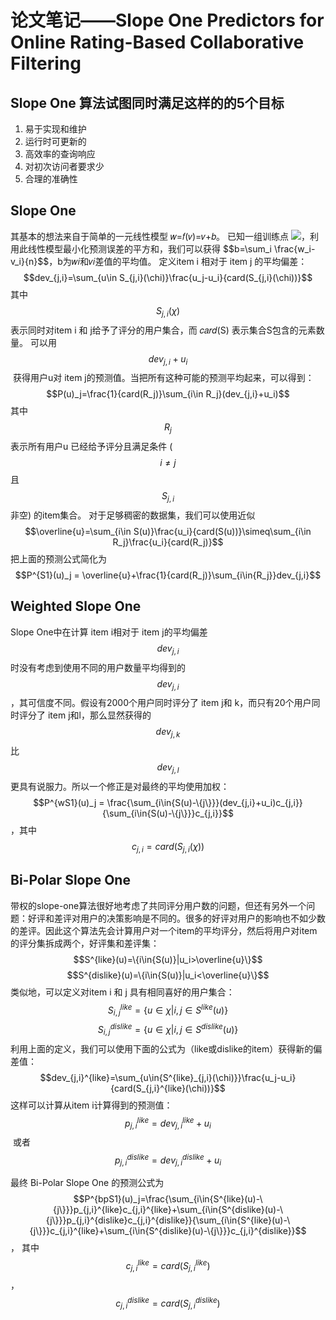 # 论文笔记——Slope One Predictors for Online Rating-Based Collaborative Filtering

## Slope One 算法试图同时满足这样的的5个目标
1. 易于实现和维护
2. 运行时可更新的
3. 高效率的查询响应
4. 对初次访问者要求少
5. 合理的准确性

## Slope One
其基本的想法来自于简单的一元线性模型 𝑤=𝑓(𝑣)=𝑣+𝑏。
已知一组训练点
![](http://latex.codecogs.com/gif.latex?(v_i,w_i)_{i=1}^n)，利用此线性模型最小化预测误差的平方和，我们可以获得
$$b=\sum_i \frac{w_i-v_i}{n}$$，b为𝑤𝑖和𝑣𝑖差值的平均值。
定义item i 相对于 item j 的平均偏差：$$dev_{j,i}=\sum_{u\in S_{j,i}(\chi)}\frac{u_j-u_i}{card(S_{j,i}(\chi))}$$
其中 $$S_{j,i}(\chi)$$表示同时对item i 和 j给予了评分的用户集合，而 𝑐𝑎𝑟𝑑(S) 表示集合S包含的元素数量。
可以用 $$dev_{j,i}+u_i$$ 获得用户u对 item j的预测值。当把所有这种可能的预测平均起来，可以得到：
$$P(u)_j=\frac{1}{card(R_j)}\sum_{i\in R_j}(dev_{j,i}+u_i)$$
其中$$R_j$$表示所有用户u 已经给予评分且满足条件 ($$i\ne j$$且$$S_{j,i}$$非空) 的item集合。
对于足够稠密的数据集，我们可以使用近似$$\overline{u}=\sum_{i\in S(u)}\frac{u_i}{card(S(u))}\simeq\sum_{i\in R_j}\frac{u_i}{card(R_j)}$$
把上面的预测公式简化为
$$P^{S1}(u)_j = \overline{u}+\frac{1}{card(R_j)}\sum_{i\in{R_j}}dev_{j,i}$$

## Weighted Slope One
Slope One中在计算 item i相对于 item j的平均偏差$$dev_{j,i}$$时没有考虑到使用不同的用户数量平均得到的 $$dev_{j,i}$$，其可信度不同。假设有2000个用户同时评分了 item j和 k，而只有20个用户同时评分了 item j和l，那么显然获得的 $$dev_{j,k}$$ 比 $$dev_{j,l}$$更具有说服力。所以一个修正是对最终的平均使用加权：
$$P^{wS1}(u)_j = \frac{\sum_{i\in{S(u)-\{j\}}}(dev_{j,i}+u_i)c_{j,i}}{\sum_{i\in{S(u)-\{j\}}}c_{j,i}}$$，其中$$c_{j,i}=card(S_{j,i}(\chi))$$

## Bi-Polar Slope One
带权的slope-one算法很好地考虑了共同评分用户数的问题，但还有另外一个问题：好评和差评对用户的决策影响是不同的。很多的好评对用户的影响也不如少数的差评。因此这个算法先会计算用户对一个item的平均评分，然后将用户对item的评分集拆成两个，好评集和差评集：
$$S^{like}(u)=\{i\in{S(u)}|u_i>\overline{u}\}$$
$$S^{dislike}(u)=\{i\in{S(u)}|u_i<\overline{u}\}$$
类似地，可以定义对item i 和 j 具有相同喜好的用户集合：
$$S^{like}_{i,j}=\{u\in{\chi}|i,j\in{S^{like}(u)}\}$$
$$S^{dislike}_{i,j}=\{u\in{\chi}|i,j\in{S^{dislike}(u)}\}$$
利用上面的定义，我们可以使用下面的公式为（like或dislike的item）获得新的偏差值：
$$dev_{j,i}^{like}=\sum_{u\in{S^{like}_{j,i}(\chi)}}\frac{u_j-u_i}{card(S_{j,i}^{like}(\chi))}$$
这样可以计算从item i计算得到的预测值：
$$p_{j,i}^{like}=dev_{j,i}^{like}+u_i$$ 或者 $$p_{j,i}^{dislike}=dev_{j,i}^{dislike}+u_i$$

最终 Bi-Polar Slope One 的预测公式为
$$P^{bpS1}(u)_j=\frac{\sum_{i\in{S^{like}(u)-\{j\}}}p_{j,i}^{like}c_{j,i}^{like}+\sum_{i\in{S^{dislike}(u)-\{j\}}}p_{j,i}^{dislike}c_{j,i}^{dislike}}{\sum_{i\in{S^{like}(u)-\{j\}}}c_{j,i}^{like}+\sum_{i\in{S^{dislike}(u)-\{j\}}}c_{j,i}^{dislike}}$$，
其中$$c_{j,i}^{like}=card(S_{j,i}^{like})$$，$$c_{j,i}^{dislike}=card(S_{j,i}^{dislike})$$
